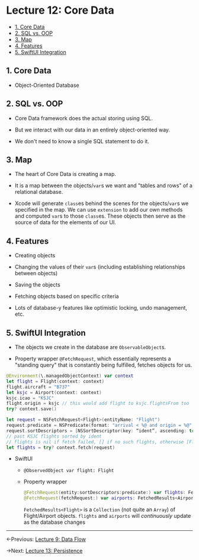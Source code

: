 # Lecture 12: Core Data

- [1. Core Data](#1-core-data)
- [2. SQL vs. OOP](#2-sql-vs-oop)
- [3. Map](#3-map)
- [4. Features](#4-features)
- [5. SwiftUI Integration](#5-swiftui-integration)

## 1. Core Data

- Object-Oriented Database

## 2. SQL vs. OOP

- Core Data framework does the actual storing using SQL.

- But we interact with our data in an entirely object-oriented way.

- We don't need to know a single SQL statement to do it.

## 3. Map

- The heart of Core Data is creating a map.

- It is a map between the objects/`var`s we want and "tables and rows" of a relational database.

- Xcode will generate `class`es behind the scenes for the objects/`var`s we specified in the map. We can use `extension` to add our own methods and computed `var`s to those `class`es. These objects then serve as the source of data for the elements of our UI.

## 4. Features

- Creating objects

- Changing the values of their `var`s (including establishing relationships between objects)

- Saving the objects

- Fetching objects based on specific criteria

- Lots of database-y features like optimistic locking, undo management, etc.

## 5. SwiftUI Integration

- The objects we create in the database are `ObservableObject`s.

- Property wrapper `@FetchRequest`, which essentially represents a "standing query" that is constantly being fulfilled, fetches objects for us.

```swift
@Environment(\.managedObjectContext) var context
let flight = Flight(context: context)
flight.aircraft = "B737"
let ksjc = Airport(context: context)
ksjc.icao = "KSJC"
flight.origin = ksjc // this would add flight to ksjc.flightsFrom too
try? context.save()

let request = NSFetchRequest<Flight>(entityName: "Flight")
request.predicate = NSPredicate(format: "arrival < %@ and origin = %@", Date(), ksjc)
request.sortDescriptors = [NSSortDescriptor(key: “ident”, ascending: true)]
// past KSJC flights sorted by ident
// flights is nil if fetch failed, [] if no such flights, otherwise [Flight]
let flights = try? context.fetch(request)
```

- SwiftUI

  - `@ObservedObject var flight: Flight`
  - Property wrapper

    ```swift
    @FetchRequest(entity:sortDescriptors:predicate:) var flights: FetchedResults<Flight>
    @FetchRequest(fetchRequest:) var airports: FetchedResults<Airport>
    ```

    `FetchedResults<Flight>` is a `Collection` (not quite an `Array`) of Flight/Airport objects. `flights` and `airports` will _continuously_ update as the database changes

---

←Previous: [Lecture 9: Data Flow](Lecture%209.md)

→Next: [Lecture 13: Persistence](Lecture%2013.md)
